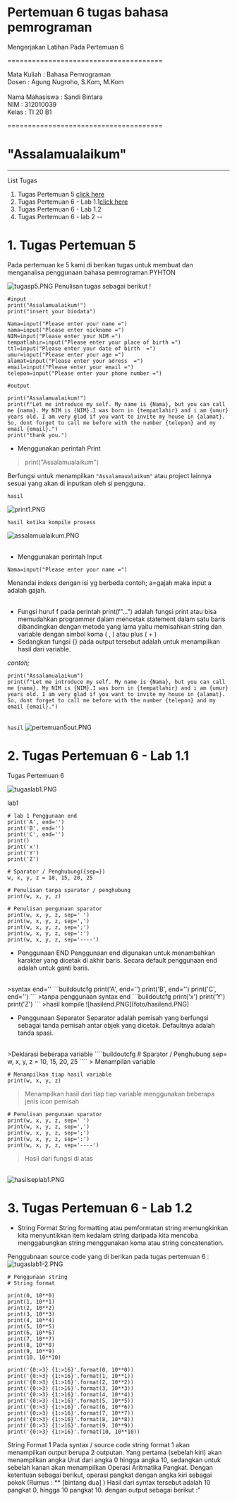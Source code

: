 # Pertemuan 6 tugas bahasa pemrograman
Mengerjakan  Latihan  Pada Pertemuan 6

======================================

Mata Kuliah	: Bahasa Pemrograman<br>
Dosen		: Agung Nugroho, S.Kom, M.Kom<br><br>
Nama Mahasiswa	: Sandi Bintara<br>
NIM		: 312010039<br>
Kelas		: TI 20 B1<br>

======================================

# "Assalamualaikum"
---
List Tugas
1. Tugas Pertemuan 5 [click here](#1-tugas-pertemuan-5)
2. Tugas Pertemuan 6 - Lab 1.1[click here](#2-tugas-pertemuan-6---lab-11)
3. Tugas Pertemuan 6 - Lab 1.2[]()
4. Tugas Pertemuan 6 - lab 2[]()
 --

# 1. Tugas Pertemuan 5

Pada pertemuan ke 5 kami di berikan tugas untuk membuat dan menganalisa penggunaan bahasa pemrograman PYHTON

![tugasp5.PNG](foto/tugasp5.png)
Penulisan tugas sebagai berikut !


````buildoutcfg
#input
print("Assalamualaikum!")
print("insert your biodata")

Nama=input("Please enter your name =")
nama=input("Please enter nickname =")
NIM=input("Please enter your NIM =")
tempatlahir=input("Please enter your place of birth =")
ttl=input("Please enter your date of birth  =")
umur=input("Please enter your age =")
alamat=input("Please enter your adress  =")
email=input("Please enter your email =")
telepon=input("Please enter your phone number =")

#output

print("Assalamualaikum!")
print(f"Let me introduce my self. My name is {Nama}, but you can call me {nama}. My NIM is {NIM}.I was born in {tempatlahir} and i am {umur} years old. I am very glad if you want to invite my house in {alamat}. So, dont forget to call me before with the number {telepon} and my email {email}.")
print("thank you.")
````

* Menggunakan perintah Print

>print("Assalamualaikum")

Berfungsi untuk menampilkan `"Assalamaualaikum"` atau project lainnya sesuai yang akan di inputkan oleh si pengguna.

`hasil`<br>

![print1.PNG](foto/print1.PNG)<br>

`hasil ketika kompile prosess`<br>

![assalamualaikum.PNG](foto/assalamualaikum.PNG)<br><br>

* Menggunakan perintah Input

```buildoutcfg
Nama=input("Please enter your name =")
```

Menandai indexs dengan isi yg berbeda contoh; a=gajah maka input a adalah gajah.
 <br><br>
 
* Fungsi huruf f pada perintah print(f"...") adalah fungsi print atau bisa memudahkan programmer dalam mencetak statement dalam satu baris dibandingkan dengan metode yang lama yaitu memisahkan string dan variable dengan simbol koma ( , ) atau plus ( + )<br>
* Sedangkan fungsi {} pada output tersebut adalah untuk menampilkan hasil dari variable.<br>

_contoh;_

```buildoutcfg
print("Assalamualaikum")
print(f"Let me introduce my self. My name is {Nama}, but you can call me {nama}. My NIM is {NIM}.I was born in {tempatlahir} and i am {umur} years old. I am very glad if you want to invite my house in {alamat}. So, dont forget to call me before with the number {telepon} and my email {email}.")

```
<br>`hasil`
![pertemuan5out.PNG](foto/pertemuan5out.PNG)<br>

# 2. Tugas Pertemuan 6 - Lab 1.1

Tugas Pertemuan 6

![tugaslab1.PNG](foto/tugaslab1.PNG)

lab1
```buildoutcfg
# lab 1 Penggunaan end
print('A', end='')
print('B', end='')
print('C', end='')
print()
print('x')
print('Y')
print('Z')

# Sparator / Penghubung({sep=})
w, x, y, z = 10, 15, 20, 25

# Penulisan tanpa sparator / penghubung
print(w, x, y, z)

# Penulisan pengunaan sparator
print(w, x, y, z, sep=' ')
print(w, x, y, z, sep=',')
print(w, x, y, z, sep=';')
print(w, x, y, z, sep=':')
print(w, x, y, z, sep='----')
```
* Penggunaan END Penggunaan end digunakan untuk menambahkan karakter yang dicetak di akhir baris. Secara default penggunaan end adalah untuk ganti baris.
<br>
>syntax end=''
```buildoutcfg
print('A', end='')
print('B', end='')
print('C', end='')
```
>tanpa penggunaan syntax end
```buildoutcfg
print('x')
print('Y')
print('Z')
```
>hasil kompile
![hasilend.PNG](foto/hasilend.PNG)

* Penggunaan Separator Separator adalah pemisah yang berfungsi sebagai tanda pemisah antar objek yang dicetak. Defaultnya adalah tanda spasi.
<br>
>Deklarasi beberapa variable
````buildoutcfg
# Sparator / Penghubung sep=
w, x, y, z = 10, 15, 20, 25
````
> Menampilan variable

````buildoutcfg
# Menampilkan tiap hasil variable
print(w, x, y, z)
````
> Menampilkan hasil dari tiap tiap variable menggunakan beberapa jenis icon pemisah 

```buildoutcfg
# Penulisan pengunaan sparator
print(w, x, y, z, sep=' ')
print(w, x, y, z, sep=',')
print(w, x, y, z, sep=';')
print(w, x, y, z, sep=':')
print(w, x, y, z, sep='----')
```
> Hasil dari fungsi di atas

<br>![hasilseplab1.PNG](foto/hasilseplab1.PNG)

# 3. Tugas Pertemuan 6 - Lab 1.2

* String Format
String formatting atau pemformatan string memungkinkan kita menyuntikkan item kedalam string daripada kita mencoba menggabungkan string menggunakan koma atau string concatenation.

Penggubnaan source code yang di berikan pada tugas pertemuan 6 :
![tugaslab1-2.PNG](foto/tugaslab1-2.PNG)

```buildoutcfg
# Penggunaan string
# String format

print(0, 10**0)
print(1, 10**1)
print(2, 10**2)
print(3, 10**3)
print(4, 10**4)
print(5, 10**5)
print(6, 10**6)
print(7, 10**7)
print(8, 10**8)
print(9, 10**9)
print(10, 10**10)

print('{0:>3} {1:>16}'.format(0, 10**0))
print('{0:>3} {1:>16}'.format(1, 10**1))
print('{0:>3} {1:>16}'.format(2, 10**2))
print('{0:>3} {1:>16}'.format(3, 10**3))
print('{0:>3} {1:>16}'.format(4, 10**4))
print('{0:>3} {1:>16}'.format(5, 10**5))
print('{0:>3} {1:>16}'.format(6, 10**6))
print('{0:>3} {1:>16}'.format(7, 10**7))
print('{0:>3} {1:>16}'.format(8, 10**8))
print('{0:>3} {1:>16}'.format(9, 10**9))
print('{0:>3} {1:>16}'.format(10, 10**10))

```
String Format 1
Pada syntax / source code string format 1 akan menampilkan output berupa 2 outputan.
Yang pertama (sebelah kiri) akan menampilkan angka Urut dari angka 0 hingga angka 10, sedangkan untuk sebelah kanan akan menampilkan Operasi Aritmatika Pangkat.
Dengan ketentuan sebagai berikut, operasi pangkat dengan angka kiri sebagai pokok (Rumus : ** [bintang dua] )
Hasil dari syntax tersebut adalah 10 pangkat 0, hingga 10 pangkat 10. dengan output sebagai berikut :"


